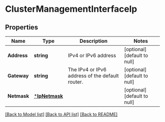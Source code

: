 # ClusterManagementInterfaceIp

## Properties
Name | Type | Description | Notes
------------ | ------------- | ------------- | -------------
**Address** | **string** | IPv4 or IPv6 address | [optional] [default to null]
**Gateway** | **string** | The IPv4 or IPv6 address of the default router. | [optional] [default to null]
**Netmask** | [***IpNetmask**](ip_netmask.md) |  | [optional] [default to null]

[[Back to Model list]](../README.md#documentation-for-models) [[Back to API list]](../README.md#documentation-for-api-endpoints) [[Back to README]](../README.md)


